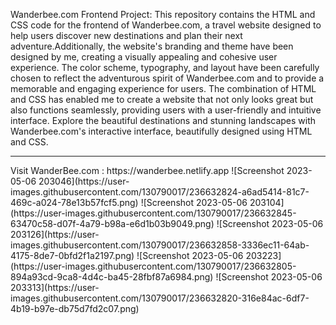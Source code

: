 Wanderbee.com Frontend Project: This repository contains the HTML and CSS code for the frontend of Wanderbee.com, a travel website designed to help users discover new destinations and plan their next adventure.Additionally, the website's branding and theme have been designed by me, creating a visually appealing and cohesive user experience. The color scheme, typography, and layout have been carefully chosen to reflect the adventurous spirit of Wanderbee.com and to provide a memorable and engaging experience for users. The combination of HTML and CSS has enabled me to create a website that not only looks great but also functions seamlessly, providing users with a user-friendly and intuitive interface. Explore the beautiful destinations and stunning landscapes with Wanderbee.com's interactive interface, beautifully designed using HTML and CSS.</br>
<hr></hr>
Visit WanderBee.com : https://wanderbee.netlify.app
![Screenshot 2023-05-06 203046](https://user-images.githubusercontent.com/130790017/236632824-a6ad5414-81c7-469c-a024-78e13b57fcf5.png)
![Screenshot 2023-05-06 203104](https://user-images.githubusercontent.com/130790017/236632845-63470c58-d07f-4a79-b98a-e6d1b03b9049.png)
![Screenshot 2023-05-06 203126](https://user-images.githubusercontent.com/130790017/236632858-3336ec11-64ab-4175-8de7-0bfd2f1a2197.png)
![Screenshot 2023-05-06 203223](https://user-images.githubusercontent.com/130790017/236632805-894a93cd-9ca8-4d4c-ba45-28fbf87a6984.png)
![Screenshot 2023-05-06 203313](https://user-images.githubusercontent.com/130790017/236632820-316e84ac-6df7-4b19-b97e-db75d7fd2c07.png)
